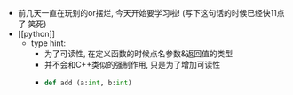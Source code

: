 - 前几天一直在玩别的or摆烂, 今天开始要学习啦! (写下这句话的时候已经快11点了 笑死)
- [[python]]
	- type hint:
		- 为了可读性, 在定义函数的时候点名参数&返回值的类型
		- 并不会和C++类似的强制作用, 只是为了增加可读性
		- ```python
		  def add (a:int, b:int)
		  ```